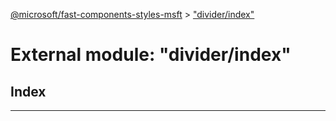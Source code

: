 [@microsoft/fast-components-styles-msft](../README.md) > ["divider/index"](../modules/_divider_index_.md)

# External module: "divider/index"

## Index

---

